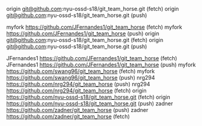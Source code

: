 origin	git@github.com:nyu-ossd-s18/git_team_horse.git (fetch)
origin	git@github.com:nyu-ossd-s18/git_team_horse.git (push)

myfork	https://github.com/JFernandes1/git_team_horse (fetch)
myfork	https://github.com/JFernandes1/git_team_horse (push)
origin	git@github.com:nyu-ossd-s18/git_team_horse.git (fetch)
origin	git@github.com:nyu-ossd-s18/git_team_horse.git (push)

JFernandes1	https://github.com/JFernandes1/git_team_horse (fetch) JFernandes1 https://github.com/JFernandes1/git_team_horse (push) myfork	https://github.com/swang96/git_team_horse (fetch) myfork https://github.com/swang96/git_team_horse (push) nrg294	https://github.com/nrg294/git_team_horse (push) nrg294 https://github.com/nrg294/git_team_horse (fetch) origin	https://github.com/nyu-ossd-s18/git_team_horse.git (fetch) origin https://github.com/nyu-ossd-s18/git_team_horse.git (push) zadner	https://github.com/zadner/git_team_horse (push) zadner	https://github.com/zadner/git_team_horse (fetch)